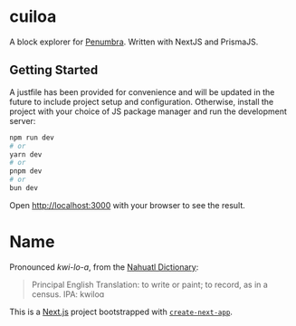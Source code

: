 # cuiloa

A block explorer for [Penumbra](https://penumbra.zone/). Written with NextJS and PrismaJS. 

## Getting Started

A justfile has been provided for convenience and will be updated in the future to include project setup and configuration. Otherwise, install the project with your choice of JS package manager and run the development server:

```bash
npm run dev
# or
yarn dev
# or
pnpm dev
# or
bun dev
```

Open [http://localhost:3000](http://localhost:3000) with your browser to see the result.

# Name

Pronounced *kwi-lo-a*, from the [Nahuatl Dictionary](https://nahuatl.wired-humanities.org/content/cuiloa):
> Principal English Translation:
> to write or paint; to record, as in a census.
> IPA: kwiloɑ

This is a [Next.js](https://nextjs.org/) project bootstrapped with [`create-next-app`](https://github.com/vercel/next.js/tree/canary/packages/create-next-app).